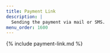 ```yaml
---
title: Payment Link
description: |
  Sending the payment via mail or SMS.
menu_order: 1600
---
```


{% include payment-link.md %}

